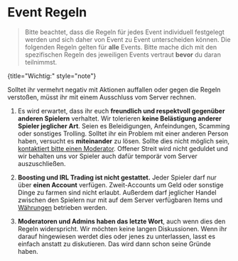 [support]: support.md "Support, Erstattungen & Bugreport"

[economy]: economy.md "Economy-System"

# Event Regeln

> Bitte beachtet, dass die Regeln für jedes Event individuell festgelegt werden und sich daher
> von Event zu Event unterscheiden können. Die folgenden Regeln gelten für **alle** Events.
> Bitte mache dich mit den spezifischen Regeln des jeweiligen Events vertraut **bevor** du
> daran teilnimmst.
>
{title="Wichtig:" style="note"}

Solltet ihr vermehrt negativ mit Aktionen auffallen oder gegen die Regeln verstoßen, müsst ihr
mit einem Ausschluss vom Server rechnen.

1. Es wird erwartet, dass ihr euch **freundlich und respektvoll gegenüber anderen Spielern**
   verhaltet. Wir tolerieren **keine Belästigung anderer Spieler jeglicher Art**. Seien es
   Beleidigungen, Anfeindungen, Scamming oder sonstiges Trolling. Solltet ihr ein Problem mit einer anderen Person
   haben, versucht es **miteinander** zu lösen. Sollte dies nicht möglich sein,
   [kontaktiert bitte einen Moderator][support]. Offener Streit wird nicht geduldet und wir behalten
   uns vor Spieler auch dafür temporär vom Server auszuschließen.

2. **Boosting und IRL Trading ist nicht gestattet.** Jeder Spieler darf nur über **einen Account**
   verfügen. Zweit-Accounts um Geld oder sonstige Dinge zu farmen sind nicht erlaubt. Außerdem darf
   jeglicher Handel zwischen den Spielern nur mit auf dem Server verfügbaren Items
   und [Währungen][economy]
   betrieben werden.

3. **Moderatoren und Admins haben das letzte Wort**, auch wenn dies den Regeln widerspricht. Wir
   möchten keine langen Diskussionen. Wenn ihr darauf hingewiesen werdet dies oder jenes zu
   unterlassen, lasst es einfach anstatt zu diskutieren. Das wird dann schon seine Gründe haben.

<seealso>
<category ref="events">
<a href="cc-stoneblock-event.md" />
<a href="anarchy-event.md" />
</category>
</seealso>
